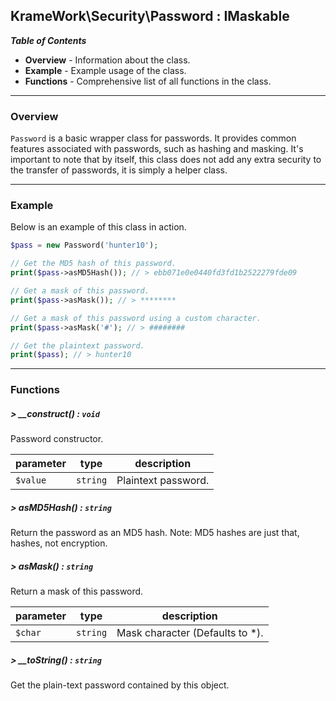## KrameWork\Security\Password : IMaskable

***Table of Contents***
* **Overview** - Information about the class.
* **Example** - Example usage of the class.
* **Functions** - Comprehensive list of all functions in the class.

___
### Overview
`Password` is a basic wrapper class for passwords. It provides common features associated with passwords, such as hashing and masking. It's important to note that by itself, this class does not add any extra security to the transfer of passwords, it is simply a helper class.
___
### Example
Below is an example of this class in action.
```php
$pass = new Password('hunter10');

// Get the MD5 hash of this password.
print($pass->asMD5Hash()); // > ebb071e0e0440fd3fd1b2522279fde09

// Get a mask of this password.
print($pass->asMask()); // > ********

// Get a mask of this password using a custom character.
print($pass->asMask('#'); // > ########

// Get the plaintext password.
print($pass); // > hunter10
```
___
### Functions
##### > __construct() : `void`
Password constructor.

parameter | type | description
--- | --- | ---
`$value` | `string` | Plaintext password.

##### > asMD5Hash() : `string`
Return the password as an MD5 hash. Note: MD5 hashes are just that, hashes, not encryption.

##### > asMask() : `string`
Return a mask of this password.

parameter | type | description
--- | --- | ---
`$char` | `string` | Mask character (Defaults to *).

##### > __toString() : `string`
Get the plain-text password contained by this object.